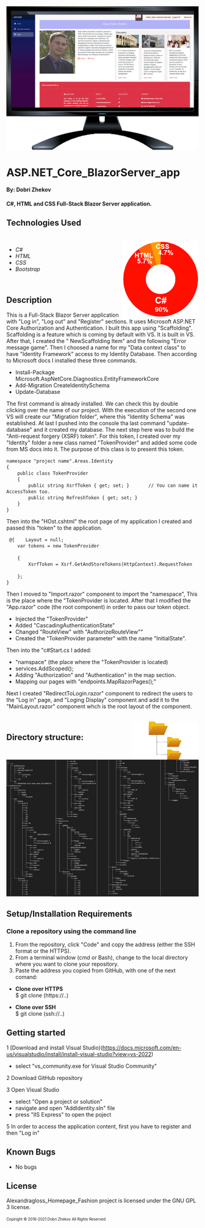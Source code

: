 <img align="justify" alt="chart" width="950px" src="https://github.com/zhekovdobri/-ASP.NET_Core_BlazorServer_app/blob/main/AddIdentity/wwwroot/images/BlazorServer1200px.gif">

# ASP.NET_Core_BlazorServer_app

#### By: Dobri Zhekov

#### C#, HTML and CSS Full-Stack Blazor Server application.

## Technologies Used

<div class=pull-left>

</div>
&nbsp;&nbsp;&nbsp;&nbsp;&nbsp;&nbsp;&nbsp;&nbsp;&nbsp;&nbsp;&nbsp;&nbsp;&nbsp;&nbsp;&nbsp;
<div class=pull-right>
<img align="right" alt="chart" height="200px" src="https://github.com/zhekovdobri/-ASP.NET_Core_BlazorServer_app/blob/main/AddIdentity/wwwroot/images/Blazor_language_chart.png">
</div>

* _C#_
* _HTML_
* _CSS_
* _Bootstrap_

<br />

## Description
This is a Full-Stack Blazor Server application with "Log in", "Log out" and "Register" sections. It uses Microsoft ASP.NET Core Authorization and Authentication. I built this app using "Scaffolding". Scaffolding is a feature which is coming by default with VS. It is built in VS. After that, I created the " NewScaffolding Item" and the following "Error message game". Then I choosed a name for my  "Data context class"  to have "Identity Framework" access to my Identity Database. Then according to Microsoft docs I installed these three commands. 

* Install-Package Microsoft.AspNetCore.Diagnostics.EntityFrameworkCore
* Add-Migration CreateIdentitySchema
* Update-Database

The first command is already installed. We can check this by double clicking over the name of our project. With the execution of the second one VS will create our "Migration folder", where this "Identity Schema" was established. At last I pushed into the console tha last command "update-database" and it created my database. The next step here was to build the "Anti-request forgery (XSRF) token". For this token, I created over my "Identity" folder a new class named "TokenProvider" and added some code from MS docs into it. The purpose of this class is to present this token. 

````
namespace "project name".Areas.Identity
{
    public class TokenProvider                              
    {
        public string XsrfToken { get; set; }       // You can name it AccessToken too.   
        public string RefreshToken { get; set; }   
    }
}
````

Then into the "HOst.cshtml" the root page of my application I created and passed this "token" to the application.

```` @inject Microsoft.AspNetCore.Antiforgery.IAntiforgery Xsrf  
 @{    Layout = null;
    var tokens = new TokenProvider                                                                  
    {
        XsrfToken = Xsrf.GetAndStoreTokens(HttpContext).RequestToken     
    };
}
````
Then I moved to "Import.razor" component to import the "namespace", This is the place where the "TokenProvider is located. After that I modified the "App.razor" code (the root component) in order to pass our token object. 

* Injected the "TokenProvider"
* Added "CascadingAuthenticationState"
* Changed "RouteView" with "AuthorizeRouteView""
* Created the "TokenProvider parameter" with the name "InitialState".

Then into the "c#Start.cs I added:

* "namspace" (the place where the "TokenProvider is located)
* services.AddScoped<TokenProvider>();
* Adding "Authorization" and "Authentication" in the map section.
* Mapping our pages with "endpoints.MapRazorPages();"
  
Next I created "RedirectToLogin.razor" component to redirect the users to the "Log in" page, and "Loging Display" component and add it to the "MainLayout.razor" component whch is the root layout of the component.   

</div>
&nbsp;&nbsp;&nbsp;&nbsp;&nbsp;&nbsp;&nbsp;&nbsp;&nbsp;&nbsp;&nbsp;&nbsp;&nbsp;&nbsp;&nbsp;
<div class=pull-right>
<img align="right" alt="chart" height="100px" src="https://github.com/zhekovdobri/-ASP.NET_Core_BlazorServer_app/blob/main/AddIdentity/wwwroot/images/Directory_structure_logo.png">
</div>

## Directory structure:

<img alt="chart" src="https://github.com/zhekovdobri/-ASP.NET_Core_BlazorServer_app/blob/main/AddIdentity/wwwroot/images/Blazor_Server_Directory_structure.png">

## Setup/Installation Requirements

### Clone a repository using the command line 

1. From the repository, click "Code" and copy the address (either the SSH format or the HTTPS). 
2. From a terminal window (cmd or Bash), change to the local directory where you want to clone your repository.
3. Paste the address you copied from GitHub, with one of the next comand:

* **Clone over HTTPS**<br>
  $ git clone (https://..)
  
* **Clone over SSH**<br>
  $ git clone (ssh://..)
  
## Getting started

1 [Download and install Visual Studio)(https://docs.microsoft.com/en-us/visualstudio/install/install-visual-studio?view=vs-2022)
* select "vs_community.exe for Visual Studio Community"

2 Download GitHub repository

3 Open Visual Studio
* select "Open a project or solution"
* navigate and open "AddIdentity.sln" file
* press "IIS Express" to open the poject

5 In order to access the application content, first you have to register and then "Log in"

## Known Bugs

* No bugs

## License

Alexandragloss_Homepage_Fashion project is licensed under the GNU GPL 3 license.

<sub><sup>Copiright © 2016-2021 Dobri Zhekov All Rights Reserved</sup></sub>
